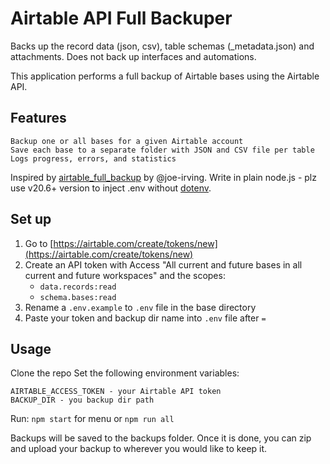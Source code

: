 # Airtable API Full Backuper

Backs up the record data (json, csv), table schemas (\_metadata.json) and attachments. Does not back up interfaces and automations.

This application performs a full backup of Airtable bases using the Airtable API.

## Features

    Backup one or all bases for a given Airtable account
    Save each base to a separate folder with JSON and CSV file per table
    Logs progress, errors, and statistics

Inspired by [airtable_full_backup](https://github.com/joe-irving/airtable_full_backup) by @joe-irving. Write in plain node.js - plz use v20.6+ version to inject .env without [dotenv](https://www.npmjs.com/package/dotenv).

## Set up

1. Go to [https://airtable.com/create/tokens/new](https://airtable.com/create/tokens/new)
2. Create an API token with Access "All current and future bases in all current and future workspaces" and the scopes:
    * `data.records:read`
    * `schema.bases:read`
3. Rename a `.env.example` to `.env` file in the base directory
4. Paste your token and backup dir name into `.env` file after `=`

## Usage

Clone the repo
Set the following environment variables:

    AIRTABLE_ACCESS_TOKEN - your Airtable API token
    BACKUP_DIR - you backup dir path

Run: `npm start` for menu or `npm run all`

Backups will be saved to the backups folder. Once it is done, you can zip and upload your backup to wherever you would like to keep it.